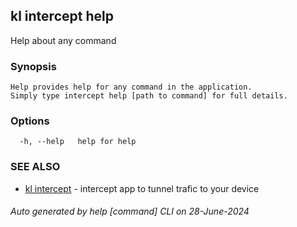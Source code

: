 ## kl intercept help

Help about any command

### Synopsis

```
Help provides help for any command in the application.
Simply type intercept help [path to command] for full details.
```

### Options

```
  -h, --help   help for help
```

### SEE ALSO

* [kl intercept](kl_intercept.md)  - intercept app to tunnel trafic to your device

###### Auto generated by help [command] CLI on 28-June-2024
